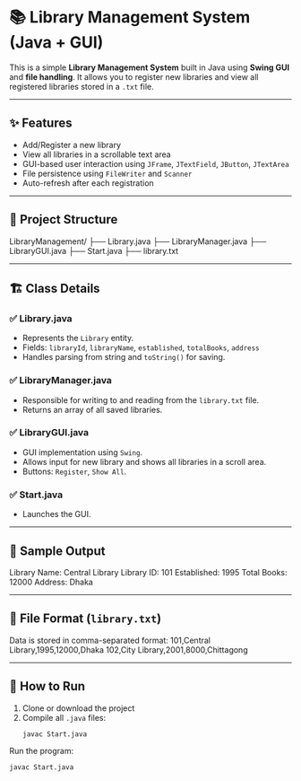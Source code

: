# 📚 Library Management System (Java + GUI)

This is a simple **Library Management System** built in Java using **Swing GUI** and **file handling**. It allows you to register new libraries and view all registered libraries stored in a `.txt` file.

---

## ✨ Features

- Add/Register a new library
- View all libraries in a scrollable text area
- GUI-based user interaction using `JFrame`, `JTextField`, `JButton`, `JTextArea`
- File persistence using `FileWriter` and `Scanner`
- Auto-refresh after each registration

---

## 📁 Project Structure
LibraryManagement/
├── Library.java
├── LibraryManager.java
├── LibraryGUI.java
├── Start.java
├── library.txt

---

## 🏗️ Class Details

### ✅ Library.java

- Represents the `Library` entity.
- Fields: `libraryId`, `libraryName`, `established`, `totalBooks`, `address`
- Handles parsing from string and `toString()` for saving.

### ✅ LibraryManager.java

- Responsible for writing to and reading from the `library.txt` file.
- Returns an array of all saved libraries.

### ✅ LibraryGUI.java

- GUI implementation using `Swing`.
- Allows input for new library and shows all libraries in a scroll area.
- Buttons: `Register`, `Show All`.

### ✅ Start.java

- Launches the GUI.

---

## 📝 Sample Output
Library Name: Central Library
Library ID: 101
Established: 1995
Total Books: 12000
Address: Dhaka

---

## 💾 File Format (`library.txt`)

Data is stored in comma-separated format:
101,Central Library,1995,12000,Dhaka
102,City Library,2001,8000,Chittagong

---

## 🧪 How to Run

1. Clone or download the project
2. Compile all `.java` files:
   ```bash
   javac Start.java

Run the program:
   ```bash
javac Start.java






